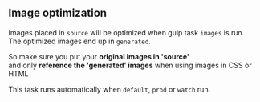 ## Image optimization

Images placed in `source` will be optimized when gulp task `images` is run.  
The optimized images end up in `generated`.  

So make sure you put your **original images in 'source'**  
and only **reference the 'generated' images** when using images in CSS or HTML

This task runs automatically when `default`, `prod` or `watch` run.

